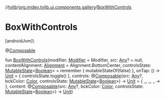 //[tvlib](../../index.md)/[org.mjdev.tvlib.ui.components.gallery](index.md)/[BoxWithControls](-box-with-controls.md)

# BoxWithControls

[androidJvm]\

@[Composable](https://developer.android.com/reference/kotlin/androidx/compose/runtime/Composable.html)

fun [BoxWithControls](-box-with-controls.md)(modifier: [Modifier](https://developer.android.com/reference/kotlin/androidx/compose/ui/Modifier.html) = Modifier, src: [Any](https://kotlinlang.org/api/latest/jvm/stdlib/kotlin/-any/index.html)? = null, contentAlignment: [Alignment](https://developer.android.com/reference/kotlin/androidx/compose/ui/Alignment.html) = Alignment.BottomCenter, controlsState: [MutableState](https://developer.android.com/reference/kotlin/androidx/compose/runtime/MutableState.html)&lt;[Boolean](https://kotlinlang.org/api/latest/jvm/stdlib/kotlin/-boolean/index.html)&gt; = remember { mutableStateOf(false) }, onTap: () -&gt; [Unit](https://kotlinlang.org/api/latest/jvm/stdlib/kotlin/-unit/index.html) = { controlsState.toggle() }, controls: @[Composable](https://developer.android.com/reference/kotlin/androidx/compose/runtime/Composable.html)(src: [Any](https://kotlinlang.org/api/latest/jvm/stdlib/kotlin/-any/index.html)?, bckColor: [Color](https://developer.android.com/reference/kotlin/androidx/compose/ui/graphics/Color.html), controlsState: [MutableState](https://developer.android.com/reference/kotlin/androidx/compose/runtime/MutableState.html)&lt;[Boolean](https://kotlinlang.org/api/latest/jvm/stdlib/kotlin/-boolean/index.html)&gt;) -&gt; [Unit](https://kotlinlang.org/api/latest/jvm/stdlib/kotlin/-unit/index.html) = { _, _, _ -&gt; }, content: @[Composable](https://developer.android.com/reference/kotlin/androidx/compose/runtime/Composable.html)(src: [Any](https://kotlinlang.org/api/latest/jvm/stdlib/kotlin/-any/index.html)?, bckColor: [Color](https://developer.android.com/reference/kotlin/androidx/compose/ui/graphics/Color.html), controlsState: [MutableState](https://developer.android.com/reference/kotlin/androidx/compose/runtime/MutableState.html)&lt;[Boolean](https://kotlinlang.org/api/latest/jvm/stdlib/kotlin/-boolean/index.html)&gt;) -&gt; [Unit](https://kotlinlang.org/api/latest/jvm/stdlib/kotlin/-unit/index.html))
